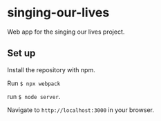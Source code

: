 # singing-our-lives
Web app for the singing our lives project.

## Set up
Install the repository with npm.

Run `$ npx webpack`

run `$ node server`.

Navigate to `http://localhost:3000` in your browser.
